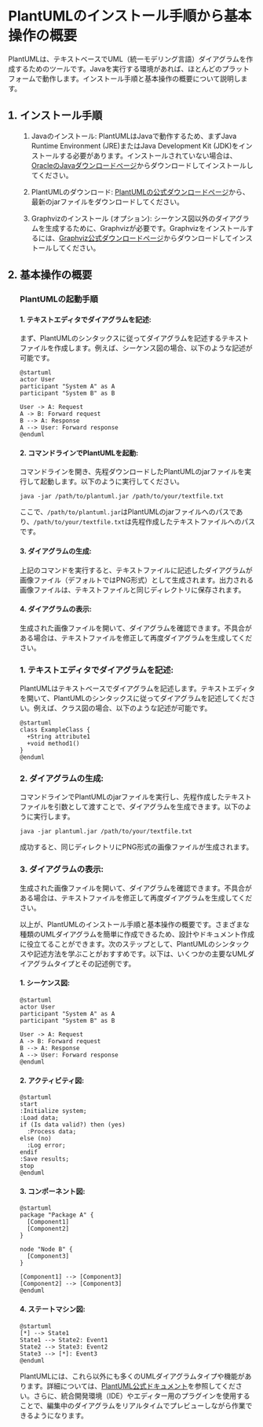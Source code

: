 # PlantUMLのインストール手順から基本操作の概要

PlantUMLは、テキストベースでUML（統一モデリング言語）ダイアグラムを作成するためのツールです。Javaを実行する環境があれば、ほとんどのプラットフォームで動作します。インストール手順と基本操作の概要について説明します。

<ol>

## <li>インストール手順</li>

1. Javaのインストール: 
   PlantUMLはJavaで動作するため、まずJava Runtime Environment (JRE)またはJava Development Kit (JDK)をインストールする必要があります。インストールされていない場合は、[OracleのJavaダウンロードページ](https://www.oracle.com/java/technologies/javase-jdk11-downloads.html)からダウンロードしてインストールしてください。

2. PlantUMLのダウンロード:
   [PlantUMLの公式ダウンロードページ](https://plantuml.com/ja/download)から、最新のjarファイルをダウンロードしてください。

3. Graphvizのインストール (オプション):
   シーケンス図以外のダイアグラムを生成するために、Graphvizが必要です。Graphvizをインストールするには、[Graphviz公式ダウンロードページ](https://www.graphviz.org/download/)からダウンロードしてインストールしてください。

## <li>基本操作の概要</li>

### PlantUMLの起動手順

#### 1. テキストエディタでダイアグラムを記述:
   まず、PlantUMLのシンタックスに従ってダイアグラムを記述するテキストファイルを作成します。例えば、シーケンス図の場合、以下のような記述が可能です。
   ```
   @startuml
   actor User
   participant "System A" as A
   participant "System B" as B

   User -> A: Request
   A -> B: Forward request
   B --> A: Response
   A --> User: Forward response
   @enduml
   ```

#### 2. コマンドラインでPlantUMLを起動:
   コマンドラインを開き、先程ダウンロードしたPlantUMLのjarファイルを実行して起動します。以下のように実行してください。
   ```
   java -jar /path/to/plantuml.jar /path/to/your/textfile.txt
   ```
   ここで、`/path/to/plantuml.jar`はPlantUMLのjarファイルへのパスであり、`/path/to/your/textfile.txt`は先程作成したテキストファイルへのパスです。

#### 3. ダイアグラムの生成:
   上記のコマンドを実行すると、テキストファイルに記述したダイアグラムが画像ファイル（デフォルトではPNG形式）として生成されます。出力される画像ファイルは、テキストファイルと同じディレクトリに保存されます。

#### 4. ダイアグラムの表示:
   生成された画像ファイルを開いて、ダイアグラムを確認できます。不具合がある場合は、テキストファイルを修正して再度ダイアグラムを生成してください。

### 1. テキストエディタでダイアグラムを記述:

   PlantUMLはテキストベースでダイアグラムを記述します。テキストエディタを開いて、PlantUMLのシンタックスに従ってダイアグラムを記述してください。例えば、クラス図の場合、以下のような記述が可能です。
   ```
   @startuml
   class ExampleClass {
     +String attribute1
     +void method1()
   }
   @enduml
   ```

### 2. ダイアグラムの生成:

   コマンドラインでPlantUMLのjarファイルを実行し、先程作成したテキストファイルを引数として渡すことで、ダイアグラムを生成できます。以下のように実行します。
   ```
   java -jar plantuml.jar /path/to/your/textfile.txt
   ```
   成功すると、同じディレクトリにPNG形式の画像ファイルが生成されます。

### 3. ダイアグラムの表示:
   生成された画像ファイルを開いて、ダイアグラムを確認できます。不具合がある場合は、テキストファイルを修正して再度ダイアグラムを生成してください。

以上が、PlantUMLのインストール手順と基本操作の概要です。さまざまな種類のUMLダイアグラムを簡単に作成できるため、設計やドキュメント作成に役立てることができます。次のステップとして、PlantUMLのシンタックスや記述方法を学ぶことがおすすめです。以下は、いくつかの主要なUMLダイアグラムタイプとその記述例です。

#### 1. シーケンス図:
```
@startuml
actor User
participant "System A" as A
participant "System B" as B

User -> A: Request
A -> B: Forward request
B --> A: Response
A --> User: Forward response
@enduml
```

#### 2. アクティビティ図:
```
@startuml
start
:Initialize system;
:Load data;
if (Is data valid?) then (yes)
  :Process data;
else (no)
  :Log error;
endif
:Save results;
stop
@enduml
```

#### 3. コンポーネント図:
```
@startuml
package "Package A" {
  [Component1]
  [Component2]
}

node "Node B" {
  [Component3]
}

[Component1] --> [Component3]
[Component2] --> [Component3]
@enduml
```

#### 4. ステートマシン図:
```
@startuml
[*] --> State1
State1 --> State2: Event1
State2 --> State3: Event2
State3 --> [*]: Event3
@enduml
```

PlantUMLには、これら以外にも多くのUMLダイアグラムタイプや機能があります。詳細については、[PlantUML公式ドキュメント](https://plantuml.com/ja/)を参照してください。さらに、統合開発環境（IDE）やエディター用のプラグインを使用することで、編集中のダイアグラムをリアルタイムでプレビューしながら作業できるようになります。

</ol>